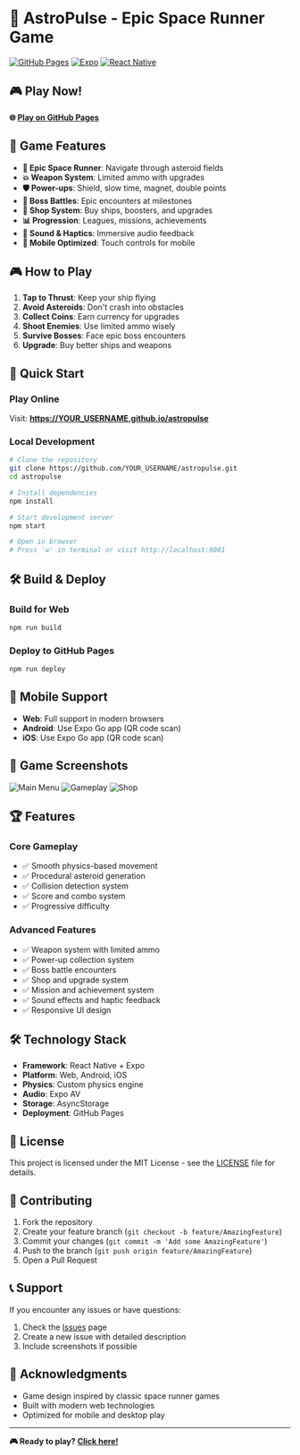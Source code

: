 # 🚀 AstroPulse - Epic Space Runner Game

[![GitHub Pages](https://img.shields.io/badge/GitHub%20Pages-Live-brightgreen)](https://YOUR_USERNAME.github.io/astropulse)
[![Expo](https://img.shields.io/badge/Expo-50.0.0-blue)](https://expo.dev)
[![React Native](https://img.shields.io/badge/React%20Native-0.73.6-61dafb)](https://reactnative.dev)

## 🎮 Play Now!

**🌐 [Play on GitHub Pages](https://YOUR_USERNAME.github.io/astropulse)**

## 🎯 Game Features

- **🚀 Epic Space Runner**: Navigate through asteroid fields
- **💥 Weapon System**: Limited ammo with upgrades
- **🛡️ Power-ups**: Shield, slow time, magnet, double points
- **👾 Boss Battles**: Epic encounters at milestones
- **🏪 Shop System**: Buy ships, boosters, and upgrades
- **📊 Progression**: Leagues, missions, achievements
- **🎵 Sound & Haptics**: Immersive audio feedback
- **📱 Mobile Optimized**: Touch controls for mobile

## 🎮 How to Play

1. **Tap to Thrust**: Keep your ship flying
2. **Avoid Asteroids**: Don't crash into obstacles
3. **Collect Coins**: Earn currency for upgrades
4. **Shoot Enemies**: Use limited ammo wisely
5. **Survive Bosses**: Face epic boss encounters
6. **Upgrade**: Buy better ships and weapons

## 🚀 Quick Start

### Play Online
Visit: **https://YOUR_USERNAME.github.io/astropulse**

### Local Development
```bash
# Clone the repository
git clone https://github.com/YOUR_USERNAME/astropulse.git
cd astropulse

# Install dependencies
npm install

# Start development server
npm start

# Open in browser
# Press 'w' in terminal or visit http://localhost:8081
```

## 🛠️ Build & Deploy

### Build for Web
```bash
npm run build
```

### Deploy to GitHub Pages
```bash
npm run deploy
```

## 📱 Mobile Support

- **Web**: Full support in modern browsers
- **Android**: Use Expo Go app (QR code scan)
- **iOS**: Use Expo Go app (QR code scan)

## 🎨 Game Screenshots

![Main Menu](https://via.placeholder.com/400x300/0a0e27/00d4ff?text=Main+Menu)
![Gameplay](https://via.placeholder.com/400x300/0a0e27/00d4ff?text=Gameplay)
![Shop](https://via.placeholder.com/400x300/0a0e27/00d4ff?text=Shop)

## 🏆 Features

### Core Gameplay
- ✅ Smooth physics-based movement
- ✅ Procedural asteroid generation
- ✅ Collision detection system
- ✅ Score and combo system
- ✅ Progressive difficulty

### Advanced Features
- ✅ Weapon system with limited ammo
- ✅ Power-up collection system
- ✅ Boss battle encounters
- ✅ Shop and upgrade system
- ✅ Mission and achievement system
- ✅ Sound effects and haptic feedback
- ✅ Responsive UI design

## 🛠️ Technology Stack

- **Framework**: React Native + Expo
- **Platform**: Web, Android, iOS
- **Physics**: Custom physics engine
- **Audio**: Expo AV
- **Storage**: AsyncStorage
- **Deployment**: GitHub Pages

## 📄 License

This project is licensed under the MIT License - see the [LICENSE](LICENSE) file for details.

## 🤝 Contributing

1. Fork the repository
2. Create your feature branch (`git checkout -b feature/AmazingFeature`)
3. Commit your changes (`git commit -m 'Add some AmazingFeature'`)
4. Push to the branch (`git push origin feature/AmazingFeature`)
5. Open a Pull Request

## 📞 Support

If you encounter any issues or have questions:

1. Check the [Issues](https://github.com/YOUR_USERNAME/astropulse/issues) page
2. Create a new issue with detailed description
3. Include screenshots if possible

## 🎉 Acknowledgments

- Game design inspired by classic space runner games
- Built with modern web technologies
- Optimized for mobile and desktop play

---

**🎮 Ready to play? [Click here!](https://YOUR_USERNAME.github.io/astropulse)**